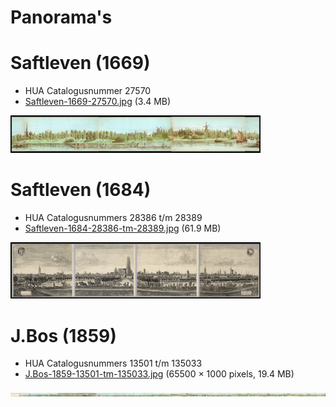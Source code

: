 # Panorama's

# Saftleven (1669)
* HUA Catalogusnummer 27570
* [Saftleven-1669-27570.jpg](Saftleven-1669-27570.jpg) (3.4 MB)

<img src="thumbs/Saftleven-1669.jpg" width="400">

# Saftleven (1684)
* HUA Catalogusnummers 28386 t/m 28389
* [Saftleven-1684-28386-tm-28389.jpg](Saftleven-1684-28386-tm-28389.jpg) (61.9 MB)

<img src="thumbs/Saftleven-1684.jpg" width="400">

# J.Bos (1859)
* HUA Catalogusnummers 13501 t/m 135033
* [J.Bos-1859-13501-tm-135033.jpg](J.Bos-1859-13501-tm-135033.jpg) (65500 × 1000 pixels, 19.4 MB)

<img src="thumbs/J.Bos-1859-wide.jpg" width="800">
